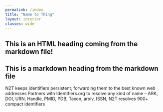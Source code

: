 ```yaml
---
permalink: /index
title: "Name to Thing"
layout: interior
classes: wide
---
```


<h2>This is an HTML heading coming from the markdown file!</h2>

## This is a markdown heading from the markdown file

N2T keeps identifiers persistent, forwarding them to the best known web addresses
Partners with Identifiers.org to resolve any kind of name – ARK, DOI, URN, Handle, PMID, PDB, Taxon, arxiv, ISSN, 
N2T resolves 900+ compact identifiers